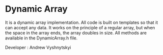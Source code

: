 # Dynamic Array

It is a dynamic array implementation.
All code is built on templates so that it can accept any data. 
It works on the principle of a regular array, but when the space in the array ends, the array doubles in size.
All methods are available in the DynamicArray.h file.

Developer : Andrew Vyshnytskyi
